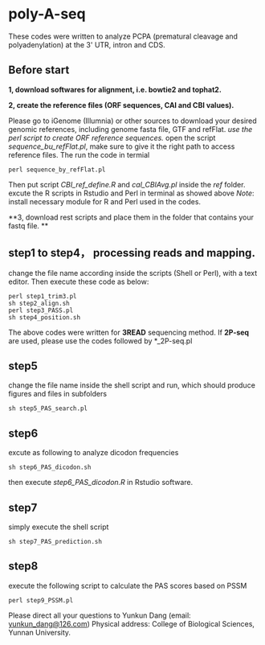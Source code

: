 # poly-A-seq

These codes were written to analyze PCPA (prematural cleavage and polyadenylation) at the 3' UTR, intron and CDS.  

## Before start
**1, download softwares for alignment, i.e. bowtie2 and tophat2.**

**2, create the reference files (ORF sequences, CAI and CBI values).** 

Please go to iGenome (Illumnia) or other sources to download your desired genomic references, including genome fasta file, GTF and refFlat.
*use the perl script to create ORF reference sequences.*
open the script _sequence_bu_refFlat.pl_, make sure to give it the right path to access reference files. The run the code in termial
```
perl sequence_by_refFlat.pl 
```
Then put script _CBI_ref_define.R_ and _cal_CBIAvg.pl_ inside the *ref* folder. excute the R scripts in Rstudio and Perl in terminal as showed above
*Note*: install necessary module for R and Perl used in the codes. 

**3, download rest scripts and place them in the folder that contains your fastq file. **

## step1 to step4， processing reads and mapping.  
change the file name according inside the scripts (Shell or Perl), with a text editor. Then execute these code as below:
```
perl step1_trim3.pl
sh step2_align.sh
perl step3_PASS.pl
sh step4_position.sh
```
The above codes were written for **3READ** sequencing method. If **2P-seq** are used, please use the codes
followed by *\_2P-seq.pl 
## step5
change the file name inside the shell script and run, which should produce figures and files in subfolders
```
sh step5_PAS_search.pl
```
## step6
excute as following to analyze dicodon frequencies
```
sh step6_PAS_dicodon.sh
```
then execute _step6_PAS_dicodon.R_ in Rstudio software.
## step7
simply execute the shell script
```
sh step7_PAS_prediction.sh
```
## step8
execute the following script to calculate the PAS scores based on PSSM
```
perl step9_PSSM.pl
```


Please direct all your questions to Yunkun Dang (email: yunkun_dang@126.com)
Physical address:
College of Biological Sciences, Yunnan University. 
